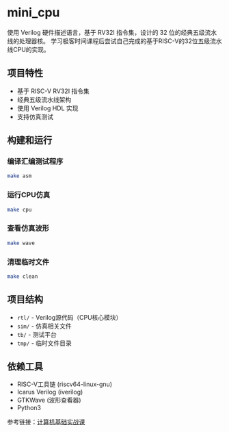 # mini_cpu
使用 Verilog 硬件描述语言，基于 RV32I 指令集，设计的 32 位的经典五级流水线的处理器核。
学习极客时间课程后尝试自己完成的基于RISC-V的32位五级流水线CPU的实现。

## 项目特性
- 基于 RISC-V RV32I 指令集
- 经典五级流水线架构
- 使用 Verilog HDL 实现
- 支持仿真测试

## 构建和运行

### 编译汇编测试程序
```bash
make asm
```

### 运行CPU仿真
```bash
make cpu
```

### 查看仿真波形
```bash
make wave
```

### 清理临时文件
```bash
make clean
```

## 项目结构
- `rtl/` - Verilog源代码（CPU核心模块）
- `sim/` - 仿真相关文件
- `tb/` - 测试平台
- `tmp/` - 临时文件目录

## 依赖工具
- RISC-V工具链 (riscv64-linux-gnu)
- Icarus Verilog (iverilog)
- GTKWave (波形查看器)
- Python3

参考链接：[计算机基础实战课](https://time.geekbang.org/column/intro/100117801?utm_campaign=geektime_search&utm_content=geektime_search&utm_medium=geektime_search&utm_source=geektime_search&utm_term=geektime_search)